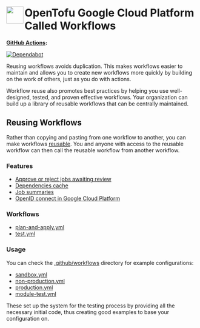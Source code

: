 # <img align="left" width="45" height="45" src="https://user-images.githubusercontent.com/1610100/201473670-e0e6bdeb-742f-4be1-a47a-3506309620a3.png"> OpenTofu Google Cloud Platform Called Workflows

**[GitHub Actions](https://github.com/osinfra-io/github-opentofu-gcp-called-workflows/actions):**

[![Dependabot](https://github.com/osinfra-io/github-opentofu-gcp-called-workflows/actions/workflows/local-dependabot.yml/badge.svg)](https://github.com/osinfra-io/github-opentofu-gcp-called-workflows/actions/workflows/local-dependabot.yml)

Reusing workflows avoids duplication. This makes workflows easier to maintain and allows you to create new workflows
more quickly by building on the work of others, just as you do with actions.

Workflow reuse also promotes best practices by helping you use well-designed, tested, and proven effective workflows. Your organization can build up a library of reusable workflows that can
be centrally maintained.

## Reusing Workflows

Rather than copying and pasting from one workflow to another, you can make workflows [reusable](https://docs.github.com/en/actions/learn-github-actions/reusing-workflows). You and anyone with access to the reusable workflow can then call the reusable workflow from another workflow.

### Features

- [Approve or reject jobs awaiting review](https://docs.github.com/en/actions/managing-workflow-runs/reviewing-deployments)
- [Dependencies cache](https://docs.github.com/en/actions/advanced-guides/caching-dependencies-to-speed-up-workflows)
- [Job summaries](https://docs.github.com/en/actions/using-workflows/workflow-commands-for-github-actions#adding-a-job-summary)
- [OpenID connect in Google Cloud Platform](https://docs.github.com/en/actions/deployment/security-hardening-your-deployments/configuring-openid-connect-in-google-cloud-platform)

### Workflows

- [plan-and-apply.yml](.github/workflows/plan-and-apply.yml)
- [test.yml](.github/workflows/test.yml)

### Usage

You can check the [.github/workflows](.github/workflows/) directory for example configurations:

- [sandbox.yml](.github/workflows/sandbox.yml)
- [non-production.yml](.github/workflows/non-production.yml)
- [production.yml](.github/workflows/production.yml)
- [module-test.yml](.github/workflows/module-test.yml)

These set up the system for the testing process by providing all the necessary initial code, thus creating good examples to base your configuration on.
